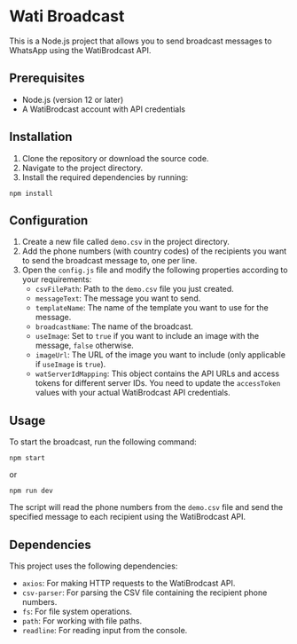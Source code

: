# Wati Broadcast

This is a Node.js project that allows you to send broadcast messages to WhatsApp using the WatiBrodcast API.

## Prerequisites

- Node.js (version 12 or later)
- A WatiBrodcast account with API credentials

## Installation

1. Clone the repository or download the source code.
2. Navigate to the project directory.
3. Install the required dependencies by running:

```
npm install
```

## Configuration

1. Create a new file called `demo.csv` in the project directory.
2. Add the phone numbers (with country codes) of the recipients you want to send the broadcast message to, one per line.
3. Open the `config.js` file and modify the following properties according to your requirements:
   - `csvFilePath`: Path to the `demo.csv` file you just created.
   - `messageText`: The message you want to send.
   - `templateName`: The name of the template you want to use for the message.
   - `broadcastName`: The name of the broadcast.
   - `useImage`: Set to `true` if you want to include an image with the message, `false` otherwise.
   - `imageUrl`: The URL of the image you want to include (only applicable if `useImage` is `true`).
   - `watServerIdMapping`: This object contains the API URLs and access tokens for different server IDs. You need to update the `accessToken` values with your actual WatiBrodcast API credentials.

## Usage

To start the broadcast, run the following command:

```
npm start
```

or

```
npm run dev
```

The script will read the phone numbers from the `demo.csv` file and send the specified message to each recipient using the WatiBrodcast API.

## Dependencies

This project uses the following dependencies:

- `axios`: For making HTTP requests to the WatiBrodcast API.
- `csv-parser`: For parsing the CSV file containing the recipient phone numbers.
- `fs`: For file system operations.
- `path`: For working with file paths.
- `readline`: For reading input from the console.
